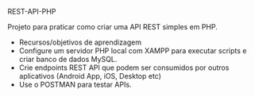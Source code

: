 REST-API-PHP

Projeto para praticar como criar uma API REST simples em PHP.

- Recursos/objetivos de aprendizagem
- Configure um servidor PHP local com XAMPP para executar scripts e criar banco de dados MySQL.
- Crie endpoints REST API que podem ser consumidos por outros aplicativos (Android App, iOS, Desktop etc)
- Use o POSTMAN para testar APIs.
